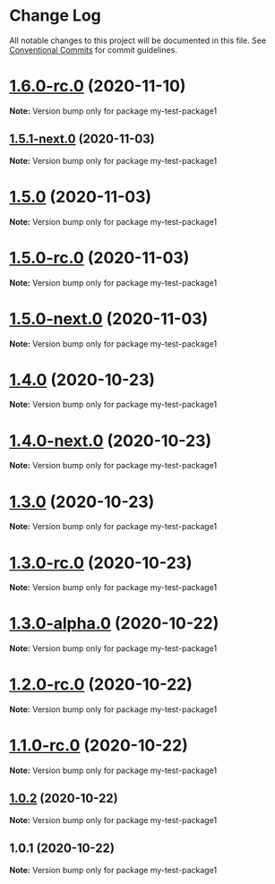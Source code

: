 # Change Log

All notable changes to this project will be documented in this file.
See [Conventional Commits](https://conventionalcommits.org) for commit guidelines.

# [1.6.0-rc.0](https://github.com/vladar/lerna-repo/compare/my-test-package1@1.5.1-next.0...my-test-package1@1.6.0-rc.0) (2020-11-10)

**Note:** Version bump only for package my-test-package1






## [1.5.1-next.0](https://github.com/vladar/lerna-repo/compare/my-test-package1@1.5.0...my-test-package1@1.5.1-next.0) (2020-11-03)

**Note:** Version bump only for package my-test-package1





# [1.5.0](https://github.com/vladar/lerna-repo/compare/my-test-package1@1.5.0-rc.0...my-test-package1@1.5.0) (2020-11-03)

**Note:** Version bump only for package my-test-package1





# [1.5.0-rc.0](https://github.com/vladar/lerna-repo/compare/my-test-package1@1.5.0-next.0...my-test-package1@1.5.0-rc.0) (2020-11-03)

**Note:** Version bump only for package my-test-package1





# [1.5.0-next.0](https://github.com/vladar/lerna-repo/compare/my-test-package1@1.4.0...my-test-package1@1.5.0-next.0) (2020-11-03)

**Note:** Version bump only for package my-test-package1





# [1.4.0](https://github.com/vladar/lerna-repo/compare/my-test-package1@1.4.0-next.0...my-test-package1@1.4.0) (2020-10-23)

**Note:** Version bump only for package my-test-package1





# [1.4.0-next.0](https://github.com/vladar/lerna-repo/compare/my-test-package1@1.3.0...my-test-package1@1.4.0-next.0) (2020-10-23)

**Note:** Version bump only for package my-test-package1





# [1.3.0](https://github.com/vladar/lerna-repo/compare/my-test-package1@1.3.0-rc.0...my-test-package1@1.3.0) (2020-10-23)

**Note:** Version bump only for package my-test-package1





# [1.3.0-rc.0](https://github.com/vladar/lerna-repo/compare/my-test-package1@1.3.0-alpha.0...my-test-package1@1.3.0-rc.0) (2020-10-23)

**Note:** Version bump only for package my-test-package1





# [1.3.0-alpha.0](https://github.com/vladar/lerna-repo/compare/my-test-package1@1.2.0-rc.0...my-test-package1@1.3.0-alpha.0) (2020-10-22)

**Note:** Version bump only for package my-test-package1





# [1.2.0-rc.0](https://github.com/vladar/lerna-repo/compare/my-test-package1@1.0.2...my-test-package1@1.2.0-rc.0) (2020-10-22)

**Note:** Version bump only for package my-test-package1





# [1.1.0-rc.0](https://github.com/vladar/lerna-repo/compare/my-test-package1@1.0.2...my-test-package1@1.1.0-rc.0) (2020-10-22)

**Note:** Version bump only for package my-test-package1






## [1.0.2](https://github.com/vladar/lerna-repo/compare/my-test-package1@1.0.1...my-test-package1@1.0.2) (2020-10-22)

**Note:** Version bump only for package my-test-package1





## 1.0.1 (2020-10-22)

**Note:** Version bump only for package my-test-package1
